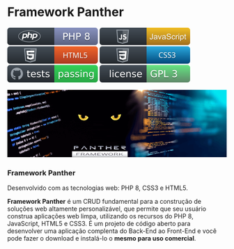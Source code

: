 Framework Panther
================

<p align="left">
    <a href="https://www.php.net/releases/8.0/pt_BR.php" target="_blank"><img src="https://github.com/framework-panther/mini-panther/blob/master/img/php.svg" alt="PHP:8"></a>
    <a href="https://www.javascript.com/" target="_blank"><img src="https://github.com/framework-panther/mini-panther/blob/master/img/javascript.svg" alt="JavaScript"></a>
    <a href="https://www.w3schools.com/html/"><img src="https://github.com/framework-panther/mini-panther/blob/master/img/html5.svg" alt="HTML5"></a>
    <a href="https://www.w3schools.com/css/" target="_blank"><img src="https://github.com/framework-panther/mini-panther/blob/master/img/css3.svg" alt="CSS3"></a>
    <a href="https://github.com" target="_blank"><img src="https://github.com/framework-panther/mini-panther/blob/master/img/test.svg" alt="Test"></a>
    <a href="https://www.gnu.org/licenses/gpl-3.0.pt-br.html" target="_blank"><img src="https://github.com/framework-panther/mini-panther/blob/master/img/licenca.svg" alt="License"></a>
</p>

<img src="https://github.com/framework-panther/mini-panther/blob/master/img/framework-panther-banner.png">

### Framework Panther

Desenvolvido com as tecnologias web: PHP 8, CSS3 e HTML5.

**Framework Panther** é um CRUD fundamental para a construção de soluções web altamente personalizável, que permite que seu usuário construa aplicações web limpa, utilizando os recursos do PHP 8, JavaScript, HTML5 e CSS3. É um projeto de código aberto para desenvolver uma aplicação complenta do Back-End ao Front-End e você pode fazer o download e instalá-lo o **mesmo para uso comercial**.



